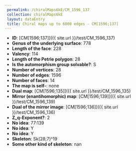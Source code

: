 ```yaml
--- 
 permalink: /chiralMaps6kE/CM_1596_137 
 collection: chiralMaps6kE
 layout: dataEntry
 title: Chiral maps up to 6000 edges - CM[1596;137]
---
```


- **ID**: [CM[1596;137]]({{ site.url }}/test/CM_1596_137)
- **Genus of the underlying surface**: 778
- **Length of the face**: 228
- **Valency**: 114
- **Length of the Petrie polygon**: 28
- **Is the automorphism group solvable?**: S
- **Number of vertices**: 28
- **Number of edges**: 1596
- **Number of faces**: 14
- **The map is self-**: none
- **Dual map**: [CM[1596;135]]({{ site.url }}/test/CM_1596_135)
- **Mirror (enantihomorphic) map**: [CM[1596;139]]({{ site.url }}/test/CM_1596_139)
- **Dual of the mirror image**: [CM[1596;136]]({{ site.url }}/test/CM_1596_136)
- **Z_q-Exponent?**: 2
- **No idea**:  77:139
- **No idea**: Y
- **No idea**: Y
- **Skeleton**: Sk(28;7)^19
- **Some other kind of skeleton**: nan

